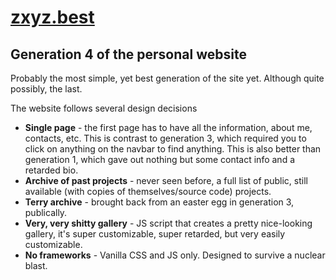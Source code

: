 # [zxyz.best](https://x-t.github.io)
## Generation 4 of the personal website

Probably the most simple, yet best generation of the site yet. Although quite possibly, the last.

The website follows several design decisions

* **Single page** - the first page has to have all the information, about me, contacts, etc. This is contrast to generation 3, which required you to click on anything on the navbar to find anything. This is also better than generation 1, which gave out nothing but some contact info and a retarded bio.
* **Archive of past projects** - never seen before, a full list of public, still available (with copies of themselves/source code) projects.
* **Terry archive** - brought back from an easter egg in generation 3, publically.
* **Very, very shitty gallery** - JS script that creates a pretty nice-looking gallery, it's super customizable, super retarded, but very easily customizable.
* **No frameworks** - Vanilla CSS and JS only. Designed to survive a nuclear blast.
